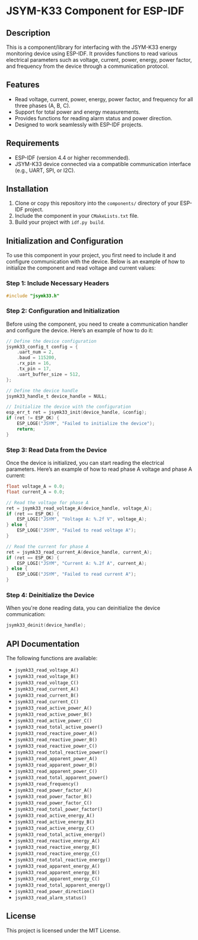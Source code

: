 # JSYM-K33 Component for ESP-IDF

## Description

This is a component/library for interfacing with the JSYM-K33 energy monitoring device using ESP-IDF. It provides functions to read various electrical parameters such as voltage, current, power, energy, power factor, and frequency from the device through a communication protocol.

## Features
- Read voltage, current, power, energy, power factor, and frequency for all three phases (A, B, C).
- Support for total power and energy measurements.
- Provides functions for reading alarm status and power direction.
- Designed to work seamlessly with ESP-IDF projects.

## Requirements
- ESP-IDF (version 4.4 or higher recommended).
- JSYM-K33 device connected via a compatible communication interface (e.g., UART, SPI, or I2C).

## Installation
1. Clone or copy this repository into the `components/` directory of your ESP-IDF project.
2. Include the component in your `CMakeLists.txt` file.
3. Build your project with `idf.py build`.

## Initialization and Configuration

To use this component in your project, you first need to include it and configure communication with the device. Below is an example of how to initialize the component and read voltage and current values:

### Step 1: Include Necessary Headers

```cpp
#include "jsymk33.h"
```

### Step 2: Configuration and Initialization

Before using the component, you need to create a communication handler and configure the device. Here’s an example of how to do it:

```c
// Define the device configuration
jsymk33_config_t config = {
    .uart_num = 2, 
    .baud = 115200,
    .rx_pin = 16,
    .tx_pin = 17,
    .uart_buffer_size = 512,
};

// Define the device handle
jsymk33_handle_t device_handle = NULL;

// Initialize the device with the configuration
esp_err_t ret = jsymk33_init(device_handle, &config);
if (ret != ESP_OK) {
    ESP_LOGE("JSYM", "Failed to initialize the device");
    return;
}
```

### Step 3: Read Data from the Device

Once the device is initialized, you can start reading the electrical parameters. Here’s an example of how to read phase A voltage and phase A current:

```c
float voltage_A = 0.0;
float current_A = 0.0;

// Read the voltage for phase A
ret = jsymk33_read_voltage_A(device_handle, voltage_A);
if (ret == ESP_OK) {
    ESP_LOGI("JSYM", "Voltage A: %.2f V", voltage_A);
} else {
    ESP_LOGE("JSYM", "Failed to read voltage A");
}

// Read the current for phase A
ret = jsymk33_read_current_A(device_handle, current_A);
if (ret == ESP_OK) {
    ESP_LOGI("JSYM", "Current A: %.2f A", current_A);
} else {
    ESP_LOGE("JSYM", "Failed to read current A");
}
```

### Step 4: Deinitialize the Device

When you're done reading data, you can deinitialize the device communication:

```c
jsymk33_deinit(device_handle);
```

## API Documentation

The following functions are available:

- `jsymk33_read_voltage_A()`
- `jsymk33_read_voltage_B()` 
- `jsymk33_read_voltage_C()`
- `jsymk33_read_current_A()`
- `jsymk33_read_current_B()`
- `jsymk33_read_current_C()`
- `jsymk33_read_active_power_A()`
- `jsymk33_read_active_power_B()`
- `jsymk33_read_active_power_C()`
- `jsymk33_read_total_active_power()`
- `jsymk33_read_reactive_power_A()`
- `jsymk33_read_reactive_power_B()`
- `jsymk33_read_reactive_power_C()`
- `jsymk33_read_total_reactive_power()`
- `jsymk33_read_apparent_power_A()`
- `jsymk33_read_apparent_power_B()`
- `jsymk33_read_apparent_power_C()`
- `jsymk33_read_total_apparent_power()`
- `jsymk33_read_frequency()`
- `jsymk33_read_power_factor_A()`
- `jsymk33_read_power_factor_B()`
- `jsymk33_read_power_factor_C()`
- `jsymk33_read_total_power_factor()`
- `jsymk33_read_active_energy_A()`
- `jsymk33_read_active_energy_B()`
- `jsymk33_read_active_energy_C()`
- `jsymk33_read_total_active_energy()`
- `jsymk33_read_reactive_energy_A()`
- `jsymk33_read_reactive_energy_B()`
- `jsymk33_read_reactive_energy_C()`
- `jsymk33_read_total_reactive_energy()`
- `jsymk33_read_apparent_energy_A()`
- `jsymk33_read_apparent_energy_B()`
- `jsymk33_read_apparent_energy_C()`
- `jsymk33_read_total_apparent_energy()`
- `jsymk33_read_power_direction()`
- `jsymk33_read_alarm_status()`

## License

This project is licensed under the MIT License.
